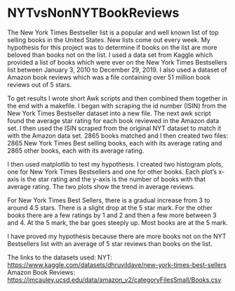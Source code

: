 # NYTvsNonNYTBookReviews
The New York Times Bestseller list is a popular and well known list of top selling books in the United States. New lists come out every week. My hypothesis for this project was to determine if books on the list are more beloved than books not on the list. I used a data set from Kaggle which provided a list of books which were ever on the New York Times Bestsellers list between January 3, 2010 to December 29, 2019. I also used a dataset of Amazon book reviews which was a file containing over 51 million book reviews out of 5 stars.

To get results I wrote short Awk scripts and then combined them together in the end with a makefile. I began with scraping the id number (ISIN) from the New York Times Bestseller dataset into a new file. The next awk script found the average star rating for each book reviewed in the Amazon data set. I then used the ISIN scraped from the original NYT dataset to match it with the Amazon data set. 2865 books matched and I then created two files: 2865 New York Times Best selling books, each with its average rating and 2865 other books, each with its average rating. 

I then used matplotlib to test my hypothesis. I created two histogram plots, one for New York Times Bestsellers and one for other books. Each plot’s x-axis is the star rating and the y-axis is the number of books with that average rating. The two plots show the trend in average reviews. 

For New York Times Best Sellers, there is a gradual increase from 3 to around 4.5 stars. There is a slight drop at the 5 star mark. For the other books there are a few ratings by 1 and 2 and then a few more between 3 and 4. At the 5 mark, the bar goes steeply up. Most books are at the 5 mark.

I have proved my hypothesis because there are more books not on the NYT Bestsellers list with an average of 5 star reviews than books on the list. 

The links to the datasets used: 
NYT: https://www.kaggle.com/datasets/dhruvildave/new-york-times-best-sellers
Amazon Book Reviews: https://jmcauley.ucsd.edu/data/amazon_v2/categoryFilesSmall/Books.csv
